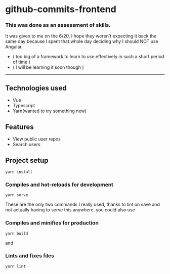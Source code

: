 # github-commits-frontend

### This was done as an assessment of skills.

It was given to me on the 6/20, I hope they weren't expecting it back the same day because I spent that whole day deciding why I should NOT use Angular.

- ( too big of a framework to learn to use effectively in such a short period of time )
- ( I will be learning it soon though )

---

## Technologies used

- Vue
- Typescript
- Yarn(wanted to try something new)

## Features

- View public user repos
- Search users

## Project setup

```
yarn install
```

### Compiles and hot-reloads for development

```
yarn serve
```

These are the only two commands I really used, thanks to lint on save and not actually having to serve this anywhere.
you could also use

### Compiles and minifies for production

```
yarn build
```

and

### Lints and fixes files

```
yarn lint
```
